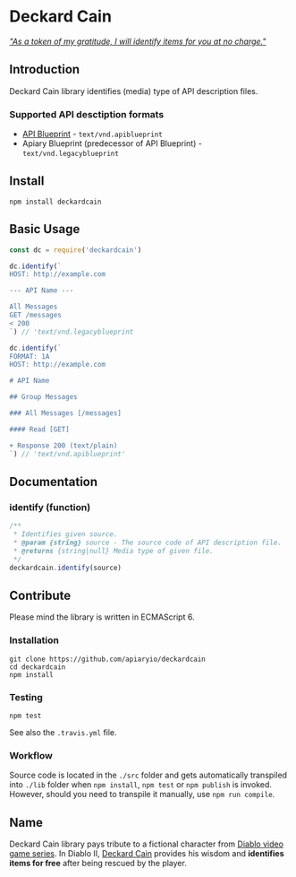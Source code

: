 # Deckard Cain

[*"As a token of my gratitude, I will identify items for you at no charge."*](https://www.youtube.com/watch?v=TEMCYmIYouE)

## Introduction

Deckard Cain library identifies (media) type of API description files.

### Supported API desctiption formats

- [API Blueprint](https://apiblueprint.org/) - `text/vnd.apiblueprint`
- Apiary Blueprint (predecessor of API Blueprint) - `text/vnd.legacyblueprint`

## Install

```
npm install deckardcain
```

## Basic Usage

```javascript
const dc = require('deckardcain')

dc.identify(`
HOST: http://example.com

--- API Name ---

All Messages
GET /messages
< 200
`) // 'text/vnd.legacyblueprint

dc.identify(`
FORMAT: 1A
HOST: http://example.com

# API Name

## Group Messages

### All Messages [/messages]

#### Read [GET]

+ Response 200 (text/plain)
`) // 'text/vnd.apiblueprint'
```

## Documentation

### identify (function)

```javascript
/**
 * Identifies given source.
 * @param {string} source - The source code of API description file.
 * @returns {string|null} Media type of given file.
 */
deckardcain.identify(source)
```

## Contribute

Please mind the library is written in ECMAScript 6.

### Installation

```
git clone https://github.com/apiaryio/deckardcain
cd deckardcain
npm install
```

### Testing

```
npm test
```

See also the `.travis.yml` file.

### Workflow

Source code is located in the `./src` folder and gets automatically transpiled into `./lib` folder when `npm install`, `npm test` or `npm publish` is invoked. However, should you need to transpile it manually, use `npm run compile`.

## Name

Deckard Cain library pays tribute to a fictional character from [Diablo video game series](https://en.wikipedia.org/wiki/Diablo_%28series%29). In Diablo II, [Deckard Cain](https://en.wikipedia.org/wiki/Characters_of_Diablo#Deckard_Cain) provides his wisdom and **identifies items for free** after being rescued by the player.
